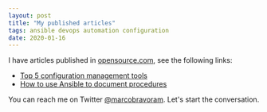 ```yaml
---
layout: post
title: "My published articles"
tags: ansible devops automation configuration
date: 2020-01-16
---
```


I have articles published in [opensource.com](https://opensource.com/), see the following links:

- [Top 5 configuration management tools](https://opensource.com/article/18/12/configuration-management-tools)
- [How to use Ansible to document procedures](https://opensource.com/article/19/4/ansible-procedures)

You can reach me on Twitter [@marcobravoram](https://twitter.com/marcobravoram). Let's start the conversation.
